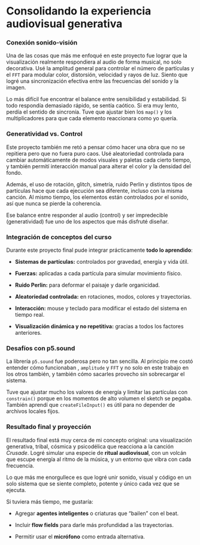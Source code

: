 # Consolidando la experiencia audiovisual generativa
### Conexión sonido-visión

Una de las cosas que más me enfoqué en este proyecto fue lograr que la visualización realmente respondiera al audio de forma musical, no solo decorativa. Usé la amplitud general para controlar el número de partículas y el `FFT` para modular color, distorsión, velocidad y rayos de luz. Siento que logré una sincronización efectiva entre las frecuencias del sonido y la imagen.


Lo más difícil fue encontrar el balance entre sensibilidad y estabilidad. Si todo respondía demasiado rápido, se sentía caótico. Si era muy lento, perdía el sentido de sincronía. Tuve que ajustar bien los `map()` y los multiplicadores para que cada elemento reaccionara como yo quería.

### Generatividad vs. Control

Este proyecto también me retó a pensar cómo hacer una obra que no se repitiera pero que no fuera puro caos. Usé aleatoriedad controlada para cambiar automáticamente de modos visuales y paletas cada cierto tiempo, y también permití interacción manual para alterar el color y la densidad del fondo.


Además, el uso de rotación, glitch, simetría, ruido Perlin y distintos tipos de partículas hace que cada ejecución sea diferente, incluso con la misma canción. Al mismo tiempo, los elementos están controlados por el sonido, así que nunca se pierde la coherencia.


Ese balance entre responder al audio (control) y ser impredecible (generatividad) fue uno de los aspectos que más disfruté diseñar.

### Integración de conceptos del curso

Durante este proyecto final pude integrar prácticamente **todo lo aprendido**:

-   **Sistemas de partículas:** controlados por gravedad, energía y vida útil.
    
-   **Fuerzas:** aplicadas a cada partícula para simular movimiento físico.
    
-   **Ruido Perlin:** para deformar el paisaje y darle organicidad.
    
-   **Aleatoriedad controlada:** en rotaciones, modos, colores y trayectorias.
    
-   **Interacción:** mouse y teclado para modificar el estado del sistema en tiempo real.
    
-   **Visualización dinámica y no repetitiva:** gracias a todos los factores anteriores.


### Desafíos con p5.sound

La librería `p5.sound` fue poderosa pero no tan sencilla. Al principio me costó entender cómo funcionaban , `amplitude` y `FFT` y no solo en este trabajo en los otros también, y también cómo sacarles provecho sin sobrecargar el sistema.


Tuve que ajustar mucho los valores de energía y limitar las partículas con `constrain()` porque en los momentos de alto volumen el sketch se pegaba. También aprendí que `createFileInput()` es útil para no depender de archivos locales fijos.

### Resultado final y proyección

El resultado final está muy cerca de mi concepto original: una visualización generativa, tribal, cósmica y psicodélica que reacciona a la canción _Crusade_. Logré simular una especie de **ritual audiovisual**, con un volcán que escupe energía al ritmo de la música, y un entorno que vibra con cada frecuencia.


Lo que más me enorgullece es que logré unir sonido, visual y código en un solo sistema que se siente completo, potente y único cada vez que se ejecuta.

Si tuviera más tiempo, me gustaría:

-   Agregar **agentes inteligentes** o criaturas que “bailen” con el beat.
    
-   Incluir **flow fields** para darle más profundidad a las trayectorias.
    
-   Permitir usar el **micrófono** como entrada alternativa.

